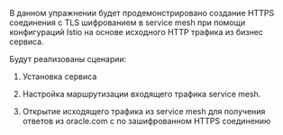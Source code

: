 В данном упражнении будет продемонстрировано создание HTTPS соединения с TLS шифрованием в service mesh при помощи конфигураций Istio на основе исходного HTTP трафика из бизнес сервиса.

Будут реализованы сценарии:

1) Установка сервиса

2) Настройка маршрутизации входящего трафика service mesh.

3) Открытие исходящего трафика из service mesh для получения ответов из oracle.com с по зашифрованном HTTPS соединению